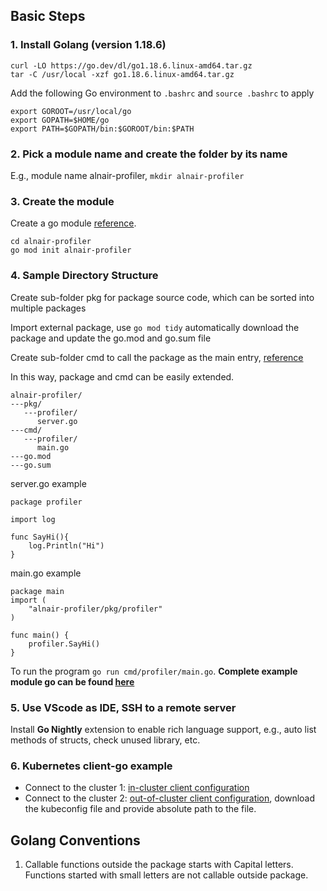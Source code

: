 ## Basic Steps

### 1. Install Golang (version 1.18.6)
```
curl -LO https://go.dev/dl/go1.18.6.linux-amd64.tar.gz
tar -C /usr/local -xzf go1.18.6.linux-amd64.tar.gz
```
Add the following Go environment to ```.bashrc``` and ```source .bashrc``` to apply
```
export GOROOT=/usr/local/go
export GOPATH=$HOME/go
export PATH=$GOPATH/bin:$GOROOT/bin:$PATH
```
### 2. Pick a module name and create the folder by its name
E.g., module name alnair-profiler, ```mkdir alnair-profiler```
### 3. Create the module
Create a go module [reference](https://go.dev/doc/tutorial/create-module).
```
cd alnair-profiler
go mod init alnair-profiler
```
### 4. Sample Directory Structure
Create sub-folder pkg for package source code, which can be sorted into multiple packages

Import external package, use ```go mod tidy``` automatically download the package and update the go.mod and go.sum file

Create sub-folder cmd to call the package as the main entry, [reference](https://go.dev/doc/tutorial/call-module-code)

In this way, package and cmd can be easily extended. 
```
alnair-profiler/
---pkg/
   ---profiler/
      server.go
---cmd/
   ---profiler/
      main.go
---go.mod
---go.sum
```
server.go example 
```
package profiler

import log

func SayHi(){
    log.Println("Hi")
}
```
main.go example
```
package main
import (
    "alnair-profiler/pkg/profiler"
)

func main() {
    profiler.SayHi()
}
```
To run the program ```go run cmd/profiler/main.go```. **Complete example module go can be found [here](https://github.com/Fizzbb/GoModuleExample)**

### 5. Use VScode as IDE, SSH to a remote server
Install **Go Nightly** extension to enable rich language support, e.g., auto list methods of structs, check unused library, etc.

### 6. Kubernetes client-go example

* Connect to the cluster 1: [in-cluster client configuration](https://github.com/kubernetes/client-go/blob/v0.25.1/examples/in-cluster-client-configuration/main.go)
* Connect to the cluster 2: [out-of-cluster client configuration](https://github.com/kubernetes/client-go/blob/v0.25.1/examples/out-of-cluster-client-configuration/main.go), download the kubeconfig file and provide absolute path to the file.


## Golang Conventions
1. Callable functions outside the package starts with Capital letters. Functions started with small letters are not callable outside package. 
